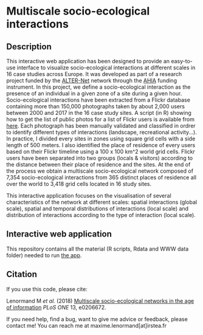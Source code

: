 
Multiscale socio-ecological interactions
========================================================================

## Description

This interactive web application has been designed to provide an easy-to-use interface to visualize socio-ecological interactions at different scales in 16 case studies across Europe. It was developed as part of a research project funded by the [ALTER-Net](http://www.alter-net.info/) network through the [AHIA](http://www.alter-net.info/ahia) funding instrument. In this project, we define a socio-ecological interaction as the presence of an individual in a given zone of a site during a given hour. Socio-ecological interactions have been extracted from a Flickr database containing more than 150,000 photographs taken by about 2,000 users between 2000 and 2017 in the 16 case study sites. A script (in R) showing how to get the list of public photos for a list of Flickr users is available from [here](http://www.maximelenormand.com/Codes). Each photograph has been manually validated and classified in ordrer to identify different types of interactions (landscape, recreational activity...). In practice, I divided every sites in zones using square grid cells with a side length of 500 meters. I also identified the place of residence of every users based on their Flickr timeline using a 100 x 100 km^2 world grid cells. Flickr users have been separated into two groups (locals & visitors) according to the distance between their place of residence and the sites. At the end of the process we obtain a multiscale socio-ecological network composed of 7,354 socio-ecological interactions from 365 distinct places of residence all over the world to 3,418 grid cells located in 16 study sites.

This interactive application focuses on the visualisation of several characteristics of the network at different scales: spatial interactions (global scale), spatial and temporal distributions of interactions (local scale) and distribution of interactions according to the type of interaction (local scale).

## Interactive web application

This repository contains all the material (R scripts, Rdata and WWW data folder) needed to run [the app](https://maximelenormand.shinyapps.io/AHIA/). 

## Citation

If you use this code, please cite:

Lenormand M *et al.* (2018) [Multiscale socio-ecological networks in the age of information](https://journals.plos.org/plosone/article?id=10.1371/journal.pone.0206672) *PLoS ONE* 13, e0206672.

If you need help, find a bug, want to give me advice or feedback, please contact me!
You can reach me at maxime.lenormand[at]irstea.fr

